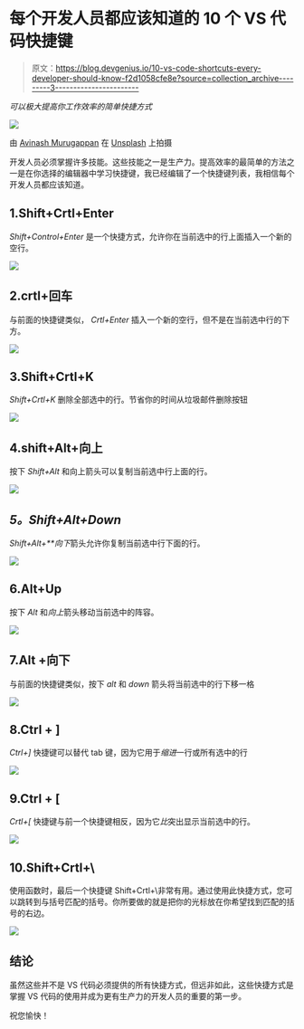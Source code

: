 # 每个开发人员都应该知道的 10 个 VS 代码快捷键

> 原文：<https://blog.devgenius.io/10-vs-code-shortcuts-every-developer-should-know-f2d1058cfe8e?source=collection_archive---------3----------------------->

*可以极大提高你工作效率的简单快捷方式*

![](img/ab90d377a9233f2a3baf51861665d865.png)

由 [Avinash Murugappan](https://unsplash.com/@avinash27?utm_source=medium&utm_medium=referral) 在 [Unsplash](https://unsplash.com?utm_source=medium&utm_medium=referral) 上拍摄

开发人员必须掌握许多技能。这些技能之一是生产力。提高效率的最简单的方法之一是在你选择的编辑器中学习快捷键，我已经编辑了一个快捷键列表，我相信每个开发人员都应该知道。

## 1.Shift+Crtl+Enter

*Shift+Control+Enter* 是一个快捷方式，允许你在当前选中的行上面插入一个新的空行。

![](img/9335f91d620d30f42854f9df2c93aa50.png)

## 2.crtl+回车

与前面的快捷键类似， *Crtl+Enter* 插入一个新的空行，但不是在当前选中行的下方。

![](img/ecd5db71a094c2f69ddcdbdfa979601f.png)

## 3.Shift+Crtl+K

*Shift+Crtl+K* 删除全部选中的行。节省你的时间从垃圾邮件删除按钮

![](img/b4409876b60f30b36f5b13863d1de817.png)

## 4.shift+Alt+向上

按下 *Shift+Alt* 和向上箭头可以复制当前选中行上面的行。

![](img/689123a1fe43627d40887532656f8a9a.png)

## *5。Shift+Alt+Down*

*Shift+Alt+**向下*箭头允许你复制当前选中行下面的行。

![](img/2cac842cbf7a2a5abec57e21c1089588.png)

## 6.Alt+Up

按下 *Alt* 和*向上*箭头移动当前选中的阵容。

![](img/296e3fca5ae10e93fa651c3bea7252b5.png)

## 7.Alt +向下

与前面的快捷键类似，按下 *alt* 和 *down* 箭头将当前选中的行下移一格

![](img/dafa979a6e2669c64a0d2f3147eb1c36.png)

## 8.Ctrl + ]

*Ctrl+]* 快捷键可以替代 tab 键，因为它用于*缩进*一行或所有选中的行

![](img/8771f932bb09bd3643751307cb31716c.png)

## 9.Ctrl + [

*Crtl+[* 快捷键与前一个快捷键相反，因为它*比*突出显示当前选中的行。

![](img/b98374cc9f62834183018e348b97a524.png)

## 10.Shift+Crtl+\

使用函数时，最后一个快捷键 Shift+Crtl+\非常有用。通过使用此快捷方式，您可以跳转到与括号匹配的括号。你所要做的就是把你的光标放在你希望找到匹配的括号的右边。

![](img/523ff220e07228cceeec32149112e130.png)

## 结论

虽然这些并不是 VS 代码必须提供的所有快捷方式，但远非如此，这些快捷方式是掌握 VS 代码的使用并成为更有生产力的开发人员的重要的第一步。

祝您愉快！